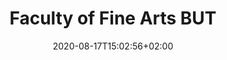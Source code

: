 ---
title: "Faculty of Fine Arts BUT"
date: 2020-08-17T15:02:56+02:00
draft: false
url: "faculty-of-fine-arts"
aliases : [
    "ffa",
    "favu"
]

opening: "26.09.2020 16:00"
duration: "30.09-30.10.2020"
hours: "Wed 2 – 8 pm"
map: "https://en.mapy.cz/zakladni?x=16.5922723&y=49.1981075&z=18&source=addr&id=8899132"
---